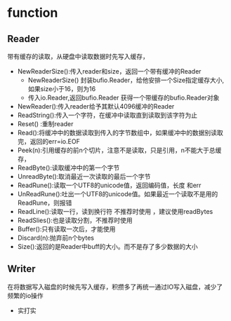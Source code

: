 # function
## Reader
带有缓存的读取，从硬盘中读取数据时先写入缓存，
- NewReaderSize():传入reader和size，返回一个带有缓冲的Reader
  - NewReaderSize() 封装bufio.Reader，给他安排一个Size指定缓存大小,如果size小于16，则为16
  - 传入io.Reader,返回bufio.Reader 获得一个带缓存的bufio.Reader对象
- NewReader():传入reader给予其默认4096缓冲的Reader
- ReadString():传入一个字符，在缓冲中读取直到读取到该字符为止
- Reset() :重制reader
- Read():将缓冲中的数据读取到传入的字节数组中，如果缓冲中的数据别读取完，返回的err=io.EOF
- Peek(n):引用缓存的前n个切片，注意不是读取，只是引用，n不能大于总缓存，
- ReadByte():读取缓冲中的第一个字节
- UnreadByte():取消最近一次读取的最后一个字节
- ReadRune():读取一个UTF8的unicode值，返回编码值，长度 和err
- UnReadRune():吐出一个UTF8的unicode值。如果最近一个读取不是用的ReadRune，则报错
- ReadLine():读取一行，读到换行符 不推荐时使用 ，建议使用readBytes
- ReadSlies():也是读取分割，不推荐时使用
- Buffer():只有读取一次后，才能使用
- Discard(n):抛弃前n个bytes
- Size():返回的是Reader中buff的大小。而不是存了多少数据的大小
## Writer
在将数据写入磁盘的时候先写入缓存，积攒多了再统一通过IO写入磁盘，减少了频繁的io操作
- 实打实